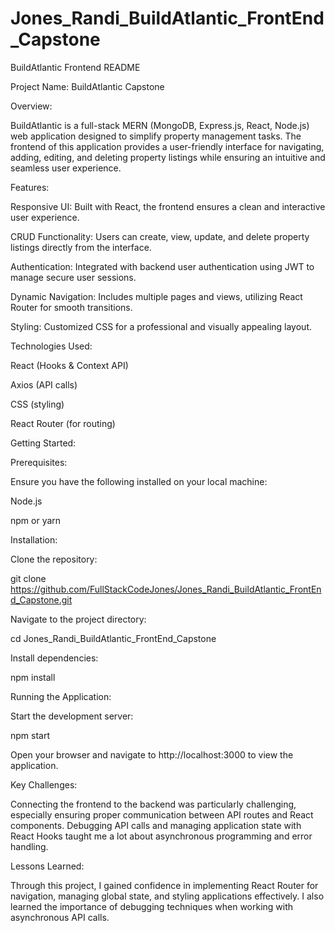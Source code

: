 # Jones_Randi_BuildAtlantic_FrontEnd_Capstone


BuildAtlantic Frontend README

Project Name: BuildAtlantic Capstone

Overview:

BuildAtlantic is a full-stack MERN (MongoDB, Express.js, React, Node.js) web application designed to simplify property management tasks. The frontend of this application provides a user-friendly interface for navigating, adding, editing, and deleting property listings while ensuring an intuitive and seamless user experience.

Features:

Responsive UI: Built with React, the frontend ensures a clean and interactive user experience.

CRUD Functionality: Users can create, view, update, and delete property listings directly from the interface.

Authentication: Integrated with backend user authentication using JWT to manage secure user sessions.

Dynamic Navigation: Includes multiple pages and views, utilizing React Router for smooth transitions.

Styling: Customized CSS for a professional and visually appealing layout.

Technologies Used:

React (Hooks & Context API)

Axios (API calls)

CSS (styling)

React Router (for routing)

Getting Started:

Prerequisites:

Ensure you have the following installed on your local machine:

Node.js

npm or yarn

Installation:

Clone the repository:

git clone https://github.com/FullStackCodeJones/Jones_Randi_BuildAtlantic_FrontEnd_Capstone.git

Navigate to the project directory:

cd Jones_Randi_BuildAtlantic_FrontEnd_Capstone

Install dependencies:

npm install

Running the Application:

Start the development server:

npm start

Open your browser and navigate to http://localhost:3000 to view the application.

Key Challenges:

Connecting the frontend to the backend was particularly challenging, especially ensuring proper communication between API routes and React components. Debugging API calls and managing application state with React Hooks taught me a lot about asynchronous programming and error handling.

Lessons Learned:

Through this project, I gained confidence in implementing React Router for navigation, managing global state, and styling applications effectively. I also learned the importance of debugging techniques when working with asynchronous API calls.
